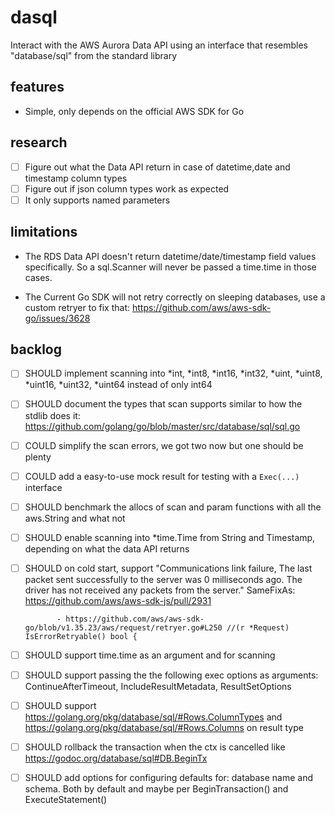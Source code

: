 # dasql
Interact with the AWS Aurora Data API using an interface that resembles "database/sql" from the standard library

## features
- Simple, only depends on the official AWS SDK for Go

## research
- [ ] Figure out what the Data API return in case of datetime,date and timestamp column types
- [ ] Figure out if json column types work as expected
- [ ] It only supports named parameters

## limitations
- The RDS Data API doesn't return datetime/date/timestamp field values specifically. So a sql.Scanner
will never be passed a time.time in those cases. 

- The Current Go SDK will not retry correctly on sleeping databases, use a custom retryer to
fix that: https://github.com/aws/aws-sdk-go/issues/3628

## backlog
- [ ] SHOULD implement scanning into *int, *int8, *int16, *int32, *uint, *uint8, *uint16, *uint32, 
             *uint64 instead of only int64
- [ ] SHOULD document the types that scan supports similar to how the stdlib does it: 
             https://github.com/golang/go/blob/master/src/database/sql/sql.go
- [ ] COULD  simplify the scan errors, we got two now but one should be plenty
- [ ] COULD  add a easy-to-use mock result for testing with a `Exec(...)` interface
- [ ] SHOULD benchmark the allocs of scan and param functions with all the aws.String and what not
- [ ] SHOULD enable scanning into *time.Time from String and Timestamp, depending on what the data
             API returns
- [ ] SHOULD on cold start, support "Communications link failure, The last packet sent successfully
             to the server was 0 milliseconds ago. The driver has not received any packets from 
             the server."
             SameFixAs: https://github.com/aws/aws-sdk-js/pull/2931

             - https://github.com/aws/aws-sdk-go/blob/v1.35.23/aws/request/retryer.go#L250 //(r *Request) IsErrorRetryable() bool {
- [ ] SHOULD support time.time as an argument and for scanning
- [ ] SHOULD support passing the the following exec options as arguments: 
             ContinueAfterTimeout, IncludeResultMetadata, ResultSetOptions
- [ ] SHOULD support https://golang.org/pkg/database/sql/#Rows.ColumnTypes 
             and https://golang.org/pkg/database/sql/#Rows.Columns on result type
- [ ] SHOULD rollback the transaction when the ctx is cancelled like https://godoc.org/database/sql#DB.BeginTx
- [ ] SHOULD add options for configuring defaults for: database name and schema. Both by default
             and maybe per BeginTransaction() and ExecuteStatement()